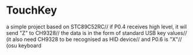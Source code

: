 # TouchKey
a simple project based on STC89C52RC//
if P0.4 receives high level, it wil send "Z" to CH9328//
the data is in the form of standard USB key values//
(it also need CH9328 to be recognised as HID device//
and P0.6 is "X"//
(osu keyboard

